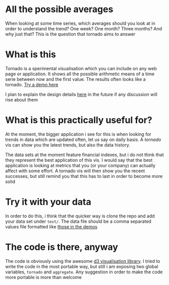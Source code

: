# All the possible averages

When looking at some time series, which averages should you look at in
order to understand the trend? One week? One month? Three months? And
why just that? This is the question that tornado aims to answer

# What is this

Tornado is a sperimental visualisation which you can include on any
web page or application. It shows all the possible arithmetic means of
a time serie between now and the first value. The results often looks
like a tornado. <a
href="http://danse.github.io/tornado/test/?euro-dollar">Try a demo
here</a>

I plan to explain the design details <a
href="doc/rationale.md">here</a> in the future if any discussion will
rise about them

# What is this practically useful for?

At the moment, the bigger application i see for this is when looking
for trends in data which are updated often, let us say on daily
basis. A *tornado* vis can show you the latest trends, but also the
data history.

The data sets at the moment feature financial indexes, but i do not think
that they represent the best application of this vis. I would say that
the best application is looking at metrics that you (or your company)
can actually affect with some effort. A tornado vis will then show you
the recent successes, but still remind you that this has to last in
order to become more solid

# Try it with your data

In order to do this, i think that the quicker way is clone the repo
and add your data set under `test/`. The data file should be a comma
separated values file formatted like <a
href="https://raw.githubusercontent.com/danse/tornado/master/test/data/DJIA-daily.csv">those
in the demos</a>

# The code is there, anyway

The code is obviously using the awesome [d3 visualisation
library](https://github.com/mbostock/d3). I tried to write the code in
the most portable way, but still i am exposing two global variables,
`tornado` and `aggregate`. Any suggestion in order to make the code
more portable is more than welcome
